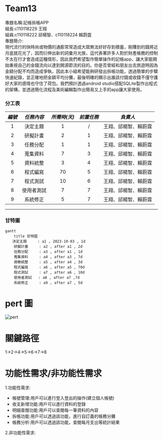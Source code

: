 # Team13
專題名稱:記帳拆帳APP  
組長:c110118229 王翔  
組員:c110118222 邱楊智、c110118224 賴蔚霆  
專題簡介:  
現代流行的快時尚或物價的通膨常常造成大眾無法好好存到積蓄，剛賺到的錢將近月底就花光了，因而衍伸出新的詞彙月光族，這代表著許多人對於財產帳務的控制不太在行才會造成這種情形，因此我們希望製作簡單操作的記帳app，讓大家能開始重視自己的金錢流向以達到開源節流的目的。你是否曾經和朋友出去旅遊時因為金額分配不均而造成爭執，因此本小組希望能夠研發出拆帳功能，透過簡單的步驟快速紀錄，並正確地把金額平均分攤，最後明確的顯示出誰該付錢或收錢不僅守護好大家的感情也守住了荷包。我們預計透過android studio搭配SQLite製作出程式的架構，並透過簡化流程及美術編輯製作出簡易又上手的app讓大家使用。  

### 分工表
|  *編號*  |  *任務內容*  |  *所需時(天)*  |  *前置任務*  |  *負責人*  |
| :------: |   :------:  |    :------:   |   :------:  |  :------:  |
|     1    |   決定主題   |       1       |      /      |王翔、邱楊智、賴蔚霆|
|     2    |   研擬計畫   |       2       |      1      |王翔、邱楊智、賴蔚霆|
|     3    |   任務分配   |       1       |      1      |王翔、邱楊智、賴蔚霆|
|     4    |   蒐集資料   |       7       |      3      |王翔、邱楊智、賴蔚霆|
|     5    |   資料統整   |       3       |      4      |王翔、邱楊智、賴蔚霆|
|     6    |   程式編寫   |       70      |      5      |王翔、邱楊智、賴蔚霆|
|     7    |   程式測試   |       10      |      6      |王翔、邱楊智、賴蔚霆|
|     8    |  使用者測試  |       7       |      7      |王翔、邱楊智、賴蔚霆|
|     9    |  系統修正    |       5       |      7      |王翔、邱楊智、賴蔚霆|
---
### 甘特圖
```mermaid
gantt
    title 甘特圖
　　決定主題     : a1 , 2023-10-03 , 1d
    研擬計畫     : a2 , after a1 , 2d
    任務分配     : a3 , after a1 , 1d
    蒐集資料     : a4 , after a3 , 7d
    資瞭統整     : a5 , after a4 , 3d
    程式編寫     : a6 , after a5 , 70d
    程式測試     : a7 , after a6 , 10d
    使用者測試   : a8 , after a7 ,7d
    系統修正     : a9 , after a7 , 5d
```
# pert 圖
![pert](pert_diagram第13組.png "PERT圖") 

# 關鍵路徑
1->2->4->5->6->7->8

# 功能性需求/非功能性需求
1.功能性需求:  
- 帳號管理:用戶可以進行登入登出的操作(建立個人帳號)  
- 收支新增功能:用戶可以進行資料的登錄  
- 明細查閱功能:用戶可以查閱每一筆資料的內容  
- 拆帳功能:用戶可以透過該功能，進行自訂義的帳務分攤  
- 帳務分析:用戶可以透過該功能，查閱每月支出等統計結果  

2.非功能性需求:


